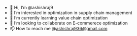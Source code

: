 - 👋 Hi, I’m @ashishraj9
- 👀 I’m interested in optimization in supply chain management
- 🌱 I’m currently learning value chain optimization
- 💞️ I’m looking to collaborate on E-commerece optimization
- 📫 How to reach me @ashishraj936@gmail.com

<!---
ashishraj9/ashishraj9 is a ✨ special ✨ repository because its `README.md` (this file) appears on your GitHub profile.
You can click the Preview link to take a look at your changes.
--->
